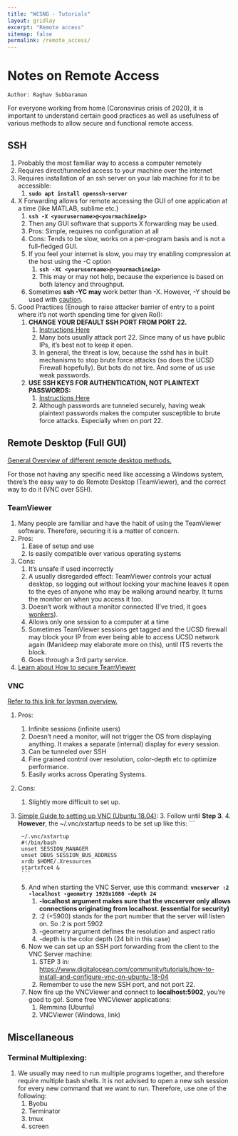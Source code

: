 ```yaml
---
title: "WCSNG - Tutorials"
layout: gridlay
excerpt: "Remote access"
sitemap: false
permalink: /remote_access/
---
```


# Notes on Remote Access
```
Author: Raghav Subbaraman
```

For everyone working from home (Coronavirus crisis of 2020), it is important to understand certain good practices as well as usefulness of various methods to allow secure and functional remote access.

## SSH

1. Probably the most familiar way to access a computer remotely
2. Requires direct/tunneled access to your machine over the internet
3. Requires installation of an ssh server on your lab machine for it to be accessible:
    1. __```sudo apt install openssh-server```__
4. X Forwarding allows for remote accessing the GUI of one application at a time (like MATLAB, sublime etc.)
	1. __```ssh -X <yourusername>@<yourmachineip>```__
	2. Then any GUI software that supports X forwarding may be used.
	3. Pros: Simple, requires no configuration at all
	4. Cons: Tends to be slow, works on a per-program basis and is not a full-fledged GUI.
	5. If you feel your internet is slow, you may try enabling compression at the host using the -C option
		1. __```ssh -XC <yourusername>@<yourmachineip>```__
		2. This may or may not help, because the experience is based on both latency and throughput.
	6. Sometimes __ssh -YC may__ work better than -X. However, -Y should be used with [caution](https://askubuntu.com/questions/35512/what-is-the-difference-between-ssh-y-trusted-x11-forwarding-and-ssh-x-u). 
5. Good Practices (Enough to raise attacker barrier of entry to a point where it’s not worth spending time for given RoI):
	1. __CHANGE YOUR DEFAULT SSH PORT FROM PORT 22.__
		1. [Instructions Here](https://www.cyberciti.biz/faq/howto-change-ssh-port-on-linux-or-unix-server/)
		2. Many bots usually attack port 22. Since many of us have public IPs, it’s best not to keep it open.
		3. In general, the threat is low, because the sshd has in built mechanisms to stop brute force attacks (so does the UCSD Firewall hopefully). But bots do not tire. And some of us use weak passwords.
	2. __USE SSH KEYS FOR AUTHENTICATION, NOT PLAINTEXT PASSWORDS:__
		1. [Instructions Here](https://wiki.archlinux.org/index.php/SSH_keys)
		2. Although passwords are tunneled securely, having weak plaintext passwords makes the computer susceptible to brute force attacks. Especially when on port 22.

## Remote Desktop (Full GUI)

[General Overview of different remote desktop methods.](https://www.howtogeek.com/257655/remote-desktop-roundup-teamviewer-vs.-splashtop-vs.-windows-rdp/) 

For those not having any specific need like accessing a Windows system, there’s the easy way to do Remote Desktop (TeamViewer), and the correct way to do it (VNC over SSH).

### TeamViewer

1. Many people are familiar and have the habit of using the TeamViewer software. Therefore, securing it is a matter of concern.
2. Pros:
	1. Ease of setup and use
	2. Is easily compatible over various operating systems
3. Cons:
	1. It’s unsafe if used incorrectly
	2. A usually disregarded effect: TeamViewer controls your actual desktop, so logging out without locking your machine leaves it open to the eyes of anyone who may be walking around nearby. It turns the monitor on when you access it too.
	3. Doesn’t work without a monitor connected (I’ve tried, it goes [wonkers](https://community.teamviewer.com/t5/Knowledge-Base/How-do-I-use-TeamViewer-on-headless-systems/ta-p/4256)).
	4. Allows only one session to a computer at a time
	5. Sometimes TeamViewer sessions get tagged and the UCSD firewall may block your IP from ever being able to access UCSD network again (Manideep may elaborate more on this), until ITS reverts the block.
	6. Goes through a 3rd party service.
4. [Learn about How to secure TeamViewer](https://www.howtogeek.com/257376/how-to-lock-down-teamviewer-for-more-secure-remote-access/)

### VNC

[Refer to this link for layman overview.]( https://www.howtogeek.com/257655/remote-desktop-roundup-teamviewer-vs.-splashtop-vs.-windows-rdp/)

1. Pros:
	1. Infinite sessions (infinite users)
	2. Doesn’t need a monitor, will not trigger the OS from displaying anything. It makes a separate (internal) display for every session.
	3. Can be tunneled over SSH
	4. Fine grained control over resolution, color-depth etc to optimize performance.
	5. Easily works across Operating Systems.
2. Cons:
	1. Slightly more difficult to set up.
3. [Simple Guide to setting up VNC (Ubuntu 18.04)](https://www.digitalocean.com/community/tutorials/how-to-install-and-configure-vnc-on-ubuntu-18-04): 
	3. Follow until __Step 3__.
	4. __However__, the ~/.vnc/xstartup needs to be set up like this:
		```

		~/.vnc/xstartup   
		#!/bin/bash    
		unset SESSION_MANAGER   
		unset DBUS_SESSION_BUS_ADDRESS   
		xrdb $HOME/.Xresources   
		startxfce4 &   
		```
	5. And when starting the VNC Server, use this command: __```vncserver :2 -localhost -geometry 1920x1080 -depth 24```__
		1. __-localhost argument makes sure that the vncserver only allows connections originating from localhost. (essential for security)__
		2. :2 (+5900) stands for the port number that the server will listen on. So :2 is port 5902
		3. -geometry argument defines the resolution and aspect ratio
		4. -depth is the color depth (24 bit in this case)
	6. Now we can set up an SSH port forwarding from the client to the VNC Server machine:
		1. STEP 3 in: https://www.digitalocean.com/community/tutorials/how-to-install-and-configure-vnc-on-ubuntu-18-04
		2. Remember to use the new SSH port, and not port 22.
	7. Now fire up the VNCViewer and connect to __localhost:5902__, you’re good to go!. Some free VNCViewer applications:
		1. Remmina (Ubuntu)
		2. VNCViewer (Windows, link)


## Miscellaneous

### Terminal Multiplexing:
1. We usually may need to run multiple programs together, and therefore require multiple bash shells. It is not advised to open a new ssh session for every new command that we want to run.
Therefore, use one of the following:
	1. Byobu
	2. Terminator
	3. tmux
	4. screen

